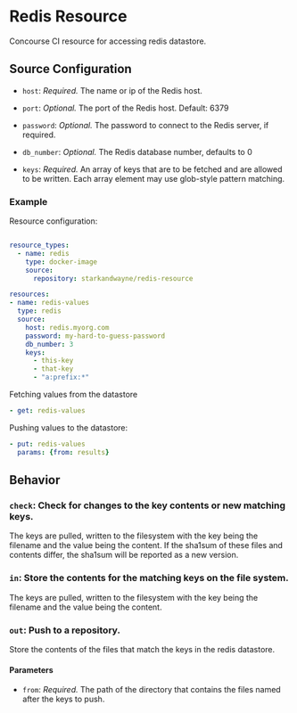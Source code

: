 # Redis Resource

Concourse CI resource for accessing redis datastore.


## Source Configuration

* `host`: *Required.* The name or ip of the Redis host.

* `port`: *Optional.* The port of the Redis host. Default: 6379

* `password`: *Optional.* The password to connect to the Redis server, if
  required.

* `db_number`: *Optional.* The Redis database number, defaults to 0

* `keys`: *Required.* An array of keys that are to be fetched and are allowed
  to be written. Each array element may use glob-style pattern matching.

### Example

Resource configuration:

``` yaml

resource_types:
  - name: redis
    type: docker-image
    source:
      repository: starkandwayne/redis-resource

resources:
- name: redis-values
  type: redis
  source:
    host: redis.myorg.com
    password: my-hard-to-guess-password
    db_number: 3
    keys:
      - this-key
      - that-key
      - "a:prefix:*"
```

Fetching values from the datastore

``` yaml
- get: redis-values
```

Pushing values to the datastore:

``` yaml
- put: redis-values
  params: {from: results}
```

## Behavior

### `check`: Check for changes to the key contents or new matching keys.

The keys are pulled, written to the filesystem with the key being the filename
and the value being the content.  If the sha1sum of these files and contents
differ, the sha1sum will be reported as a new version.

### `in`: Store the contents for the matching keys on the file system.

The keys are pulled, written to the filesystem with the key being the filename
and the value being the content.

### `out`: Push to a repository.

Store the contents of the files that match the keys in the redis datastore.

#### Parameters

* `from`: *Required.* The path of the directory that contains the files named
  after the keys to push.
